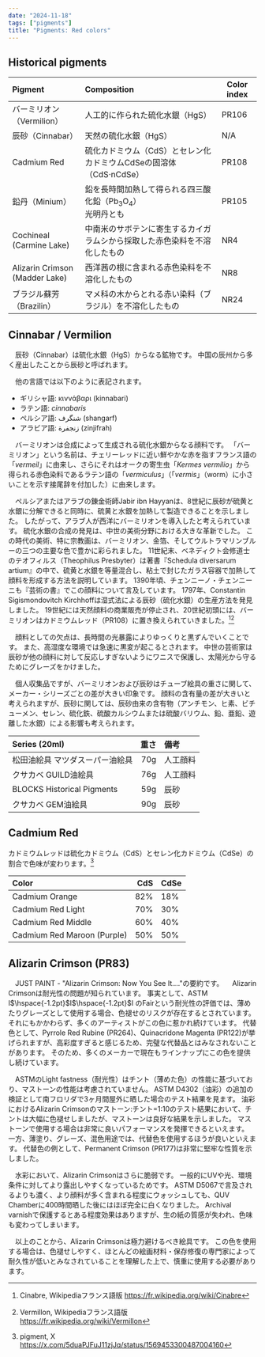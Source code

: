 ```yaml
---
date: "2024-11-18"
tags: ["pigments"]
title: "Pigments: Red colors"
---
```


## Historical pigments
| Pigment                           | Composition                                                                | Color index |
| :-------------------------------- | :------------------------------------------------------------------------- | ----------- |
| バーミリオン（Vermilion）         | 人工的に作られた硫化水銀（HgS）                                            | PR106       |
| 辰砂（Cinnabar）                  | 天然の硫化水銀（HgS）                                                      | N/A         |
| Cadmium Red                       | 硫化カドミウム（CdS）とセレン化カドミウムCdSeの固溶体（CdS$\cdot$nCdSe）   | PR108       |
| 鉛丹（Minium）                    | 鉛を長時間加熱して得られる四三酸化鉛（Pb$_3$O$_4$）<br>光明丹とも          | PR105       |
| Cochineal<br>(Carmine Lake)       | 中南米のサボテンに寄生するカイガラムシから採取した赤色染料を不溶化したもの | NR4         |
| Alizarin Crimson<br>(Madder Lake) | 西洋茜の根に含まれる赤色染料を不溶化したもの                               | NR8         |
| ブラジル蘇芳（Brazilin）          | マメ科の木からとれる赤い染料（ブラジル）を不溶化したもの                   | NR24        |


## Cinnabar / Vermilion
　辰砂（Cinnabar）は硫化水銀（HgS）からなる鉱物です。
中国の辰州から多く産出したことから辰砂と呼ばれます。

　他の言語では以下のように表記されます。
- ギリシャ語: κιννάβαρι (kinnabari)
- ラテン語: *cinnabaris*
- ペルシア語: شنگرف (shangarf)
- アラビア語: زنجفرة (zinjifrah)

　バーミリオンは合成によって生成される硫化水銀からなる顔料です。
「バーミリオン」という名前は、チェリーレッドに近い鮮やかな赤を指すフランス語の「*vermeil*」に由来し、さらにそれはオークの寄生虫「*Kermes vermilio*」から得られる赤色染料であるラテン語の「*vermiculus*」（「*vermis*」（worm）に小さいことを示す接尾辞を付加した）に由来します。

　ペルシアまたはアラブの錬金術師Jabir ibn Hayyanは、8世紀に辰砂が硫黄と水銀に分解できると同時に、硫黄と水銀を加熱して製造できることを示しました。
したがって、アラブ人が西洋にバーミリオンを導入したと考えられています。
硫化水銀の合成の発見は、中世の美術分野における大きな革新でした。
この時代の美術、特に宗教画は、バーミリオン、金箔、そしてウルトラマリンブルーの三つの主要な色で豊かに彩られました。
11世紀末、ベネディクト会修道士のテオフィルス（Theophilus Presbyter）は著書『Schedula diversarum artium』の中で、硫黄と水銀を等量混合し、粘土で封じたガラス容器で加熱して顔料を形成する方法を説明しています。
1390年頃、チェンニーノ・チェンニーニも『芸術の書』でこの顔料について言及しています。
1797年、Constantin Sigismondovitch Kirchhoffは湿式法による辰砂（硫化水銀）の生産方法を発見しました。
19世紀には天然顔料の商業販売が停止され、20世紀初頭には、バーミリオンはカドミウムレッド（PR108）に置き換えられていきました。[^1][^2]

　顔料としての欠点は、長時間の光暴露によりゆっくりと黒ずんでいくことです。
また、高湿度な環境では急速に黒変が起こるとされます。
中世の芸術家は辰砂が他の顔料に対して反応しすぎないようにワニスで保護し、太陽光から守るためにグレーズをかけました。

　個人収集品ですが、バーミリオンおよび辰砂はチューブ絵具の重さに関して、メーカー・シリーズごとの差が大きい印象です。
顔料の含有量の差が大きいと考えられますが、辰砂に関しては、辰砂由来の含有物（アンチモン、ヒ素、ビチューメン、セレン、硫化鉄、硫酸カルシウムまたは硫酸バリウム、鉛、亜鉛、遊離した水銀）による影響も考えられます。

| Series (20ml)                   | 重さ | 備考     |
| :------------------------------ | ---: | :------- |
| 松田油絵具 マツダスーパー油絵具 |  70g | 人工顔料 |
| クサカベ GUILD油絵具            |  76g | 人工顔料 |
| BLOCKS Historical Pigments      |  59g | 辰砂     |
| クサカベ GEM油絵具              |  90g | 辰砂     |


## Cadmium Red
カドミウムレッドは硫化カドミウム（CdS）とセレン化カドミウム（CdSe）の割合で色味が変わります。[^3]

| Color                       | CdS | CdSe |
| :-------------------------- | --: | :--- |
| Cadmium Orange              | 82% | 18%  |
| Cadmium Red Light           | 70% | 30%  |
| Cadmium Red Middle          | 60% | 40%  |
| Cadmium Red Maroon (Purple) | 50% | 50%  |


## Alizarin Crimson (PR83)
　JUST PAINT - "Alizarin Crimson: Now You See It…."の要約です。
　Alizarin Crimsonは耐光性の問題が知られています。
事実として、ASTM I$\hspace{-1.2pt}$I$\hspace{-1.2pt}$I のFairという耐光性の評価では、薄めたりグレーズとして使用する場合、色褪せのリスクが存在するとされています。
それにもかかわらず、多くのアーティストがこの色に惹かれ続けています。
代替色として、Pyrrole Red Rubine (PR264)、Quinacridone Magenta (PR122)が挙げられますが、高彩度すぎると感じるため、完璧な代替品とはみなされないことがあります。
そのため、多くのメーカーで現在もラインナップにこの色を提供し続けています。

　ASTMのLight fastness（耐光性）はチント（薄めた色）の性能に基づいており、マストーンの性能は考慮されていません。
ASTM D4302（油彩）の追加の検証として南フロリダで3ヶ月間屋外に晒した場合のテスト結果を見ます。
油彩におけるAlizarin Crimsonのマストーン:チント=1:10のテスト結果において、チントは大幅に色褪せしましたが、マストーンは良好な結果を示しました。
マストーンで使用する場合は非常に良いパフォーマンスを発揮できるといえます。
一方、薄塗り、グレーズ、混色用途では、代替色を使用するほうが良いといえます。
代替色の例として、Permanent Crimson (PR177)は非常に堅牢な性質を示しました。

　水彩において、Alizarin Crimsonはさらに脆弱です。
一般的にUVや光、環境条件に対してより露出しやすくなっているためです。
ASTM D5067で言及されるよりも濃く、より顔料が多く含まれる程度にウォッシュしても、QUV Chamberに400時間晒した後にはほぼ完全に白くなりました。
Archival varnishで保護するとある程度効果はありますが、生の紙の質感が失われ、色味も変わってしまいます。

　以上のことから、Alizarin Crimsonは極力避けるべき絵具です。
この色を使用する場合は、色褪せしやすく、ほとんどの絵画材料・保存修復の専門家によって耐久性が低いとみなされていることを理解した上で、慎重に使用する必要があります。


[^1]: Cinabre, Wikipediaフランス語版
    https://fr.wikipedia.org/wiki/Cinabre

[^2]: Vermillon, Wikipediaフランス語版
    https://fr.wikipedia.org/wiki/Vermillon

[^3]: pigment, X
    https://x.com/5duaPJFuJ11zjJq/status/1569453300487004160